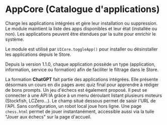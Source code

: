 # AppCore (Catalogue d'applications)

Charge les applications intégrées et gère leur installation ou suppression. Le module maintient la liste des apps disponibles et leur état (installée ou non). Les applications peuvent être étendues par la suite pour enrichir le système.

Le module est utilisé par `UICore.toggleApp()` pour installer ou désinstaller les applications depuis le Store.

Depuis la version 1.1.0, chaque application possède un type (application, information, service ou formation) afin de faciliter le filtrage dans le Store.

La formation **ChatGPT** fait partie des applications intégrées. Elle présente désormais un cours en dix pages avec quiz final pour apprendre à rédiger de bons prompts.
Un jeu d'échecs est également proposé. Il peut se connecter à une API IA grâce
à un menu déroulant listant plusieurs moteurs (Stockfish, LCZero…). Le champ
situé dessous permet de saisir l'URL de l'API. Sans configuration, un robot
local joue hors ligne.
Une page `chess.html` permet de jouer instantanément, accessible aussi via la tuile "Jouer aux échecs" sur la page d'accueil.
